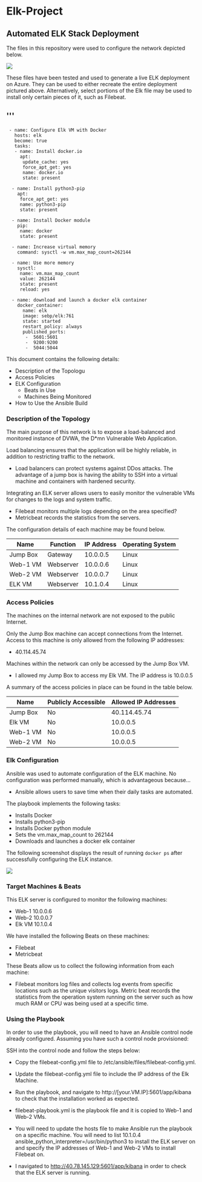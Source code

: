 # Elk-Project
## Automated ELK Stack Deployment

The files in this repository were used to configure the network depicted below.

![](Azure%20Network%20Diagram.png)

These files have been tested and used to generate a live ELK deployment on Azure. They can be used to either recreate the entire deployment pictured above. Alternatively, select portions of the Elk file may be used to install only certain pieces of it, such as Filebeat.

  '''
  ---
     - name: Configure Elk VM with Docker
       hosts: elk
       become: true
       tasks:
       - name: Install docker.io
         apt:
          update_cache: yes
          force_apt_get: yes
          name: docker.io
          state: present

      - name: Install python3-pip
        apt:
         force_apt_get: yes
         name: python3-pip
         state: present

      - name: Install Docker module
        pip:
         name: docker
         state: present

      - name: Increase virtual memory
        command: sysctl -w vm.max_map_count=262144

      - name: Use more memory
        sysctl:
         name: vm.max_map_count
         value: 262144
         state: present
         reload: yes

      - name: download and launch a docker elk container
        docker_container:
          name: elk
          image: sebp/elk:761
          state: started
          restart_policy: always
          published_ports:
           -  5601:5601
           -  9200:9200
           -  5044:5044

This document contains the following details:
- Description of the Topologu
- Access Policies
- ELK Configuration
  - Beats in Use
  - Machines Being Monitored
- How to Use the Ansible Build


### Description of the Topology

The main purpose of this network is to expose a load-balanced and monitored instance of DVWA, the D*mn Vulnerable Web Application.

Load balancing ensures that the application will be highly reliable, in addition to restricting traffic to the network.
- Load balancers can protect systems against DDos attacks. The advantage of a jump box is having the ability to SSH into a virtual machine and containers with hardened security.

Integrating an ELK server allows users to easily monitor the vulnerable VMs for changes to the logs and system traffic.
- Filebeat monitors multiple logs depending on the area specified?
- Metricbeat records the statistics from the servers.

The configuration details of each machine may be found below.

| Name     | Function | IP Address | Operating System |
|----------|----------|------------|------------------|
| Jump Box | Gateway  | 10.0.0.5   | Linux            |
| Web-1 VM | Webserver| 10.0.0.6   | Linux            |
| Web-2 VM | Webserver| 10.0.0.7   | Linux            |
| ELK VM   | Webserver| 10.1.0.4   | Linux            |

### Access Policies

The machines on the internal network are not exposed to the public Internet. 

Only the Jump Box machine can accept connections from the Internet. Access to this machine is only allowed from the following IP addresses:
- 40.114.45.74

Machines within the network can only be accessed by the Jump Box VM.
- I allowed my Jump Box to access my Elk VM. The IP address is 10.0.0.5

A summary of the access policies in place can be found in the table below.

| Name     | Publicly Accessible | Allowed IP Addresses |
|----------|---------------------|----------------------|
| Jump Box | No                  | 40.114.45.74         |
| Elk VM   | No                  | 10.0.0.5             |
| Web-1 VM | No                  | 10.0.0.5             |
| Web-2 VM | No                  | 10.0.0.5             |

### Elk Configuration

Ansible was used to automate configuration of the ELK machine. No configuration was performed manually, which is advantageous because...
- Ansible allows users to save time when their daily tasks are automated.

The playbook implements the following tasks:
- Installs Docker
- Installs python3-pip
- Installs Docker python module
- Sets the vm.max_map_count to 262144
- Downloads and launches a docker elk container

The following screenshot displays the result of running `docker ps` after successfully configuring the ELK instance.

![](Docker%20PS%20Output.PNG)

### Target Machines & Beats
This ELK server is configured to monitor the following machines:
- Web-1 10.0.0.6
- Web-2 10.0.0.7
- Elk VM 10.1.0.4

We have installed the following Beats on these machines:
- Filebeat
- Metricbeat

These Beats allow us to collect the following information from each machine:
- Filebeat monitors log files and collects log events from specific locations such as the unique visitors logs. Metric beat records the statistics from the operation system running on the server such as how much RAM or CPU was being used at a specific time.

### Using the Playbook
In order to use the playbook, you will need to have an Ansible control node already configured. Assuming you have such a control node provisioned: 

SSH into the control node and follow the steps below:
- Copy the filebeat-config.yml file to /etc/ansible/files/filebeat-config.yml.
- Update the filebeat-config.yml file to include the IP address of the Elk Machine.
- Run the playbook, and navigate to http://[your.VM.IP]:5601/app/kibana to check that the installation worked as expected.

- filebeat-playbook.yml is the playbook file and it is copied to Web-1 and Web-2 VMs.
- You will need to update the hosts file to make Ansible run the playbook on a specific machine. You will need to list 10.1.0.4 ansible_python_interpreter=/usr/bin/python3 to install the ELK server on and specify the IP addresses of Web-1 and Web-2 VMs to install Filebeat on.
- I navigated to http://40.78.145.129:5601/app/kibana in order to check that the ELK server is running.
